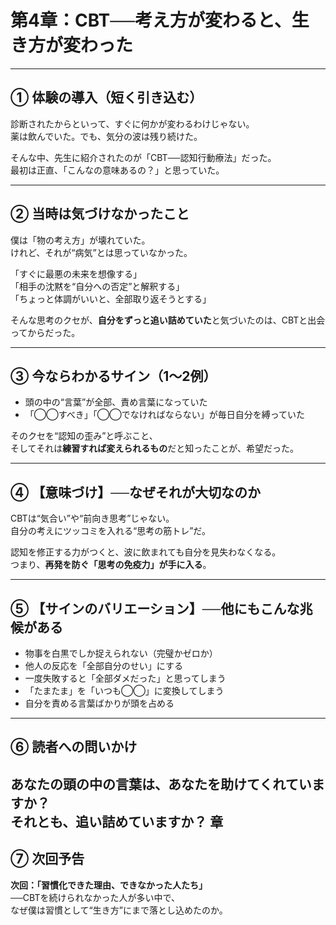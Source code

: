# 第4章：CBT──考え方が変わると、生き方が変わった

---

## ① 体験の導入（短く引き込む）

診断されたからといって、すぐに何かが変わるわけじゃない。  
薬は飲んでいた。でも、気分の波は残り続けた。

そんな中、先生に紹介されたのが「CBT──認知行動療法」だった。  
最初は正直、「こんなの意味あるの？」と思っていた。

---

## ② 当時は気づけなかったこと

僕は「物の考え方」が壊れていた。  
けれど、それが“病気”とは思っていなかった。

「すぐに最悪の未来を想像する」  
「相手の沈黙を“自分への否定”と解釈する」  
「ちょっと体調がいいと、全部取り返そうとする」

そんな思考のクセが、**自分をずっと追い詰めていた**と気づいたのは、CBTと出会ってからだった。

---

## ③ 今ならわかるサイン（1〜2例）

- 頭の中の“言葉”が全部、責め言葉になっていた  
- 「◯◯すべき」「◯◯でなければならない」が毎日自分を縛っていた

そのクセを“認知の歪み”と呼ぶこと、  
そしてそれは**練習すれば変えられるもの**だと知ったことが、希望だった。

---

## ④ 【意味づけ】──なぜそれが大切なのか

CBTは“気合い”や“前向き思考”じゃない。  
自分の考えにツッコミを入れる“思考の筋トレ”だ。

認知を修正する力がつくと、波に飲まれても自分を見失わなくなる。  
つまり、**再発を防ぐ「思考の免疫力」が手に入る**。

---

## ⑤ 【サインのバリエーション】──他にもこんな兆候がある

- 物事を白黒でしか捉えられない（完璧かゼロか）  
- 他人の反応を「全部自分のせい」にする  
- 一度失敗すると「全部ダメだった」と思ってしまう  
- 「たまたま」を「いつも◯◯」に変換してしまう  
- 自分を責める言葉ばかりが頭を占める

---

## ⑥ 読者への問いかけ

あなたの頭の中の言葉は、あなたを助けてくれていますか？  
それとも、追い詰めていますか？
章
---

## ⑦ 次回予告

**次回：「習慣化できた理由、できなかった人たち」**  
──CBTを続けられなかった人が多い中で、  
なぜ僕は習慣として“生き方”にまで落とし込めたのか。
